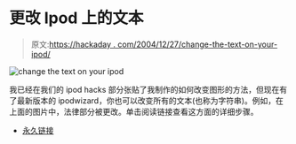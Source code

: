 # 更改 Ipod 上的文本

> 原文:[https://hackaday . com/2004/12/27/change-the-text-on-your-ipod/](https://hackaday.com/2004/12/27/change-the-text-on-your-ipod/)

![change the text on your ipod](img/ffc83b41264fe7699d1aa2c8dbdc39ca.png)

我已经在我们的 ipod hacks 部分张贴了我制作的如何改变图形的方法，但现在有了最新版本的 ipodwizard，你也可以改变所有的文本(也称为字符串)。例如，在上面的图片中，法律部分被更改。单击阅读链接查看这方面的详细步骤。

*   [永久链接](http://will-burn.net/viewtopic.php?t=72)